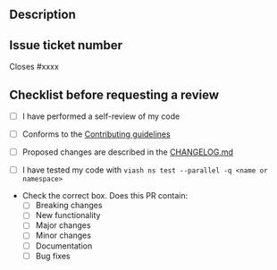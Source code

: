 ## Description

<!-- Provide a list of changes made in this PR -->

## Issue ticket number

Closes #xxxx 

<!-- Replace xxxx with the GitHub issue number -->

## Checklist before requesting a review

- [ ] I have performed a self-review of my code

- [ ] Conforms to the [Contributing guidelines](https://github.com/openpipelines-bio/base/blob/main/CONTRIBUTING.md)

- [ ] Proposed changes are described in the [CHANGELOG.md](https://github.com/openpipelines-bio/base/blob/main/CHANGELOG.md)

- [ ] I have tested my code with `viash ns test --parallel -q <name or namespace>`

- Check the correct box. Does this PR contain:
  - [ ] Breaking changes
  - [ ] New functionality
  - [ ] Major changes
  - [ ] Minor changes
  - [ ] Documentation
  - [ ] Bug fixes

<!-- Thank you for your contribution! -->

